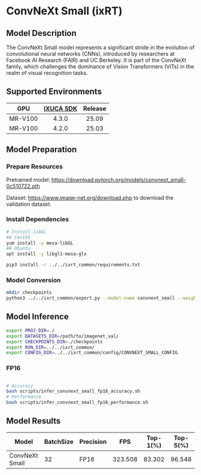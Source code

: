 # ConvNeXt Small (ixRT)

## Model Description

The ConvNeXt Small model represents a significant stride in the evolution of convolutional neural networks (CNNs), introduced by researchers at Facebook AI Research (FAIR) and UC Berkeley. It is part of the ConvNeXt family, which challenges the dominance of Vision Transformers (ViTs) in the realm of visual recognition tasks.

## Supported Environments

| GPU    | [IXUCA SDK](https://gitee.com/deep-spark/deepspark#%E5%A4%A9%E6%95%B0%E6%99%BA%E7%AE%97%E8%BD%AF%E4%BB%B6%E6%A0%88-ixuca) | Release |
| :----: | :----: | :----: |
| MR-V100 | 4.3.0 | 25.09 |
| MR-V100 | 4.2.0 | 25.03 |

## Model Preparation

### Prepare Resources

Pretrained model: <https://download.pytorch.org/models/convnext_small-0c510722.pth>

Dataset: <https://www.image-net.org/download.php> to download the validation dataset.

### Install Dependencies

```bash
# Install libGL
## CentOS
yum install -y mesa-libGL
## Ubuntu
apt install -y libgl1-mesa-glx

pip3 install -r ../../ixrt_common/requirements.txt
```

### Model Conversion

```bash
mkdir checkpoints
python3 ../../ixrt_common/export.py --model-name convnext_small --weight convnext_small-0c510722.pth --output checkpoints/convnext_small.onnx
```

## Model Inference

```bash
export PROJ_DIR=./
export DATASETS_DIR=/path/to/imagenet_val/
export CHECKPOINTS_DIR=./checkpoints
export RUN_DIR=../../ixrt_common/
export CONFIG_DIR=../../ixrt_common/config/CONVNEXT_SMALL_CONFIG
```

### FP16

```bash

# Accuracy
bash scripts/infer_convnext_small_fp16_accuracy.sh
# Performance
bash scripts/infer_convnext_small_fp16_performance.sh
```

## Model Results

| Model          | BatchSize | Precision | FPS     | Top-1(%) | Top-5(%) |
| -------------- | --------- | --------- | ------- | -------- | -------- |
| ConvNeXt Small | 32        | FP16      | 323.508 | 83.302   | 96.548   |
